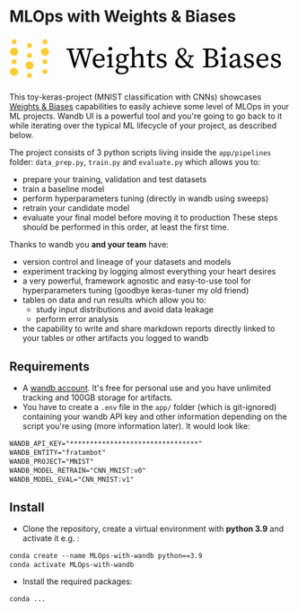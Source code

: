 # MLOps with Weights & Biases


<p align="center">
  <img width="800" src="/README/wandb_logo.png">
</p>

This toy-keras-project (MNIST classification with CNNs) showcases [Weights & Biases](https://wandb.ai/site) capabilities to easily achieve some level of MLOps in your ML projects. Wandb UI is a powerful tool and you're going to go back to it while iterating over the typical ML lifecycle of your project, as described below.

The project consists of 3 python scripts living inside the `app/pipelines` folder: `data_prep.py`, `train.py` and `evaluate.py` which allows you to:
- prepare your training, validation and test datasets
- train a baseline model
- perform hyperparameters tuning (directly in wandb using sweeps)
- retrain your candidate model
- evaluate your final model before moving it to production
These steps should be performed in this order, at least the first time.

Thanks to wandb you **and your team** have:
- version control and lineage of your datasets and models
- experiment tracking by logging almost everything your heart desires
- a very powerful, framework agnostic and easy-to-use tool for hyperparameters tuning (goodbye keras-tuner my old friend)
- tables on data and run results which allow you to:
  - study input distributions and avoid data leakage
  - perform error analysis
- the capability to write and share markdown reports directly linked to your tables or other artifacts you logged to wandb

## Requirements
- A [wandb account](https://wandb.ai/site/pricing). It's free for personal use and you have unlimited tracking and 100GB storage for artifacts.
- You have to create a `.env` file in the `app/` folder (which is git-ignored) containing your wandb API key and other information depending on the script you're using (more information later). It would look like:
```
WANDB_API_KEY="********************************"
WANDB_ENTITY="fratambot"
WANDB_PROJECT="MNIST"
WANDB_MODEL_RETRAIN="CNN_MNIST:v0"
WANDB_MODEL_EVAL="CNN_MNIST:v1"
```

## Install
- Clone the repository, create a virtual environment with **python 3.9** and activate it e.g. :
```
conda create --name MLOps-with-wandb python==3.9
conda activate MLOps-with-wandb
```
- Install the required packages:
```
conda ...
```
